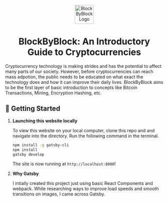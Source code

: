 <!-- (STARTER) -->
<p align="center">
  <a href="https://github.com/blbst123">
    <img alt="BlockByBlock Logo" src="https://blockbyblock.s3.us-east-2.amazonaws.com/logo-purple.svg" width="60" />
  </a>
</p>
<h1 align="center">
  BlockByBlock: An Introductory Guide to Cryptocurrencies
</h1>

Cryptocurrency technology is making strides and has the potential to affect many parts of our society. However, before cryptocurrencies can reach mass adpotion, the public needs to be educated on what exact the technology does and how it can improve their daily lives. BlockByBlock aims to be the first layer of basic introduction to concepts like Bitcoin Transactions, Mining, Encryption Hashing, etc. 

## 🚀 Getting Started

1.  **Launching this website locally**

    To view this website on your local computer, clone this repo and and navigate into the directory. Run the following command in the terminal.

    ```sh
    npm install -g gatsby-cli
    npm install
    gatsby develop
    ```
    
    The site is now running at `http://localhost:8000`!

1.  **Why Gatsby**

    I intially created this project just using basic React Components and webpack. While researching ways to improve load speeds and smooth transitions on images, I came across Gatsby.
